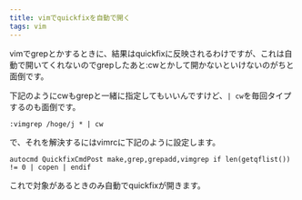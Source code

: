 ```yaml
---
title: vimでquickfixを自動で開く
tags: vim
---
```


vimでgrepとかするときに、結果はquickfixに反映されるわけですが、これは自動で開いてくれないのでgrepしたあと:cwとかして開かないといけないのがちと面倒です。

下記のようにcwもgrepと一緒に指定してもいいんですけど、`| cw`を毎回タイプするのも面倒です。

    :vimgrep /hoge/j * | cw

で、それを解決するにはvimrcに下記のように設定します。

    autocmd QuickfixCmdPost make,grep,grepadd,vimgrep if len(getqflist()) != 0 | copen | endif

これで対象があるときのみ自動でquickfixが開きます。



